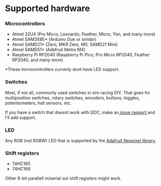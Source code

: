 # Supported hardware

### **Microcontrollers**

* Atmel 32U4 (Pro Micro, Leonardo, Feather, Micro, Yùn, and many more)
* Atmel SAM3X8E\* (Arduino Due or similar)
* Atmel SAMD21\* (Zero, MKR Zero, M0, SAMD21 Mini)
* Atmel SAMD51\* (Adafruit Metro M4)
* Raspberry Pi RP2040 (Raspberry Pi Pico, Pro Micro RP2040, Feather RP2040, and many more)

\*These microcontrollers currenly dont have LED support.

### Switches

Most, if not all, commonly used switches in sim racing DIY. That goes for multiposition switches, rotary switches, encoders, buttons, toggles, potentiometers, hall sensors, etc.&#x20;

If you have a switch that doesnt work with DDC, make an[ issue rapport ](https://github.com/andreasdahl1987/DahlDesignDDC/issues)and I'll add support.&#x20;

### **LED**

Any RGB (not RGBW) LED that is supported by the [Adafruit Neopixel library. ](https://github.com/adafruit/Adafruit\_NeoPixel)

### Shift registers

* 74HC165
* 74HC166

Other 8-bit parallell in/serial out shift registers might work.&#x20;

###

